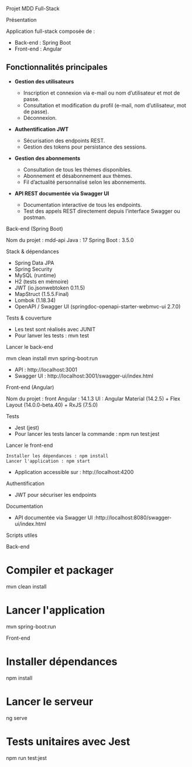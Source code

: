 Projet MDD Full-Stack

Présentation

Application full-stack composée de :

* Back-end : Spring Boot 
* Front-end : Angular 

## Fonctionnalités principales

- **Gestion des utilisateurs**
  - Inscription et connexion via e-mail ou nom d’utilisateur et mot de passe.
  - Consultation et modification du profil (e-mail, nom d’utilisateur, mot de passe).
  - Déconnexion.

- **Authentification JWT**
  - Sécurisation des endpoints REST.
  - Gestion des tokens pour persistance des sessions.

- **Gestion des abonnements**
  - Consultation de tous les thèmes disponibles.
  - Abonnement et désabonnement aux thèmes.
  - Fil d’actualité personnalisé selon les abonnements.

- **API REST documentée via Swagger UI**
  - Documentation interactive de tous les endpoints.
  - Test des appels REST directement depuis l’interface Swagger ou postman.

Back-end (Spring Boot)

Nom du projet : mdd-api
Java : 17
Spring Boot : 3.5.0

Stack & dépendances

* Spring Data JPA
* Spring Security
* MySQL (runtime)
* H2 (tests en mémoire)
* JWT (io.jsonwebtoken 0.11.5)
* MapStruct (1.5.5.Final)
* Lombok (1.18.34)
* OpenAPI / Swagger UI (springdoc-openapi-starter-webmvc-ui 2.7.0)

Tests & couverture

* Les test sont réalisés avec JUNIT
* Pour lanver les tests : mvn test  

Lancer le back-end

mvn clean install
mvn spring-boot:run

* API : http://localhost:3001
* Swagger UI : http://localhost:3001/swagger-ui/index.html



Front-end (Angular)

Nom du projet : front
Angular : 14.1.3
UI : Angular Material (14.2.5) + Flex Layout (14.0.0-beta.40) + RxJS (7.5.0)


Tests

* Jest (jest)
* Pour lancer les tests lancer la commande : npm run test:jest



Lancer le front-end

    Installer les dépendances : npm install
    Lancer l'application : npm start

* Application accessible sur : http://localhost:4200

Authentification

* JWT pour sécuriser les endpoints

Documentation

* API documentée via Swagger UI :http://localhost:8080/swagger-ui/index.html

Scripts utiles

Back-end

# Compiler et packager

mvn clean install

# Lancer l'application

mvn spring-boot\:run


Front-end

# Installer dépendances

npm install

# Lancer le serveur

ng serve 

# Tests unitaires avec Jest

npm run test:jest


